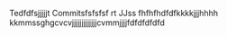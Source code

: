 Tedfdfsjjjjjt Commitsfsfsfsf rt JJss
fhfhfhdfdfkkkkjjjhhhh
kkmmssghgcvcvjjjjjjjjjjjjjcvmmjjjjfdfdfdfdfd